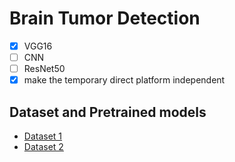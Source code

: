 # Brain Tumor Detection

- [x] VGG16
- [ ] CNN
- [ ] ResNet50
- [x] make the temporary direct platform independent

## Dataset and Pretrained models

- [Dataset 1](https://www.kaggle.com/ahmedhamada0/brain-tumor-detection)
- [Dataset 2](https://www.kaggle.com/navoneel/brain-mri-images-for-brain-tumor-detection)
